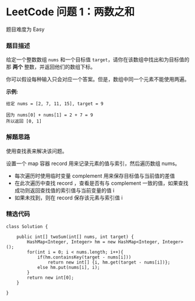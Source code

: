   
# LeetCode 问题 1：两数之和

题目难度为 Easy

### 题目描述

给定一个整数数组 `nums` 和一个目标值 `target`，请你在该数组中找出和为目标值的那 **两个** 整数，并返回他们的数组下标。

你可以假设每种输入只会对应一个答案。但是，数组中同一个元素不能使用两遍。

**示例:**

```
给定 nums = [2, 7, 11, 15], target = 9

因为 nums[0] + nums[1] = 2 + 7 = 9
所以返回 [0, 1]
```

### 解题思路

使用查找表来解决该问题。

设置一个 map 容器 record 用来记录元素的值与索引，然后遍历数组 nums。

* 每次遍历时使用临时变量 complement 用来保存目标值与当前值的差值
* 在此次遍历中查找 record ，查看是否有与 complement 一致的值，如果查找成功则返回查找值的索引值与当前变量的值 i
* 如果未找到，则在 record 保存该元素与索引值 i

### 精选代码

```
class Solution {
    
    public int[] twoSum(int[] nums, int target) {
        HashMap<Integer, Integer> hm = new HashMap<Integer, Integer>();
        for(int i = 0; i < nums.length; i++){
            if(hm.containsKey(target - nums[i]))
                return new int[] {i, hm.get(target - nums[i])};
            else hm.put(nums[i], i);
        }
        return new int[0];
    }
    
}
```
